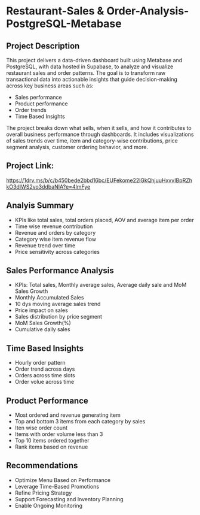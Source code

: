 # Restaurant-Sales & Order-Analysis-PostgreSQL-Metabase
## Project Description
This project delivers a data-driven dashboard built using Metabase and PostgreSQL, with data hosted in Supabase, to analyze and visualize restaurant sales and order patterns. The goal is to transform raw transactional data into actionable insights that guide decision-making across key business areas such as:

- Sales performance
- Product performance
- Order trends
- Time Based Insights

The project breaks down what sells, when it sells, and how it contributes to overall business performance through dashboards. It includes visualizations of sales trends over time, item and category-wise contributions, price segment analysis, customer ordering behavior, and more.

## Project Link:
https://1drv.ms/b/c/b450bede2bbd16bc/EUFekome22lGkQhjuuHxvvIBpRZhkO3dIWS2vo3ddbaNIA?e=4lmFye

## Analyis Summary
- KPIs like total sales, total orders placed, AOV and average item per order
- Time wise revenue contribution
- Revenue and orders by category
- Category wise item revenue flow
- Revenue trend over time
- Price sensitivity across categories

## Sales Performance Analysis
- KPIs: Total sales, Monthly average sales, Average daily sale and MoM Sales Growth
- Monthly Accumulated Sales
- 10 dys moving average sales trend
- Price impact on sales
- Sales distribution by price segment
- MoM Sales Growth(%)
- Cumulative daily sales

## Time Based Insights
- Hourly order pattern
- Order trend across days
- Orders across time slots
- Order volue across time

## Product Performance
- Most ordered and revenue generating item
- Top and bottom 3 items from each category by sales
- Iten wise order count
- Items with order volume less than 3
- Top 10 items ordered together
- Rank items based on revenue

## Recommendations
- Optimize Menu Based on Performance
- Leverage Time-Based Promotions
- Refine Pricing Strategy
- Support Forecasting and Inventory Planning
- Enable Ongoing Monitoring





